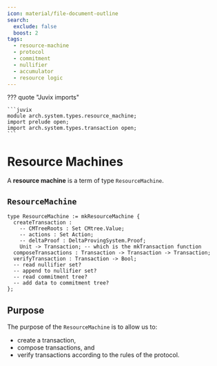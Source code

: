 ```yaml
---
icon: material/file-document-outline
search:
  exclude: false
  boost: 2
tags:
  - resource-machine
  - protocol
  - commitment
  - nullifier
  - accumulator
  - resource logic
---
```


??? quote "Juvix imports"

    ```juvix
    module arch.system.types.resource_machine;
    import prelude open;
    import arch.system.types.transaction open;
    ```

# Resource Machines

A **resource machine** is a term of type `ResourceMachine`.

## `ResourceMachine`

```juvix
type ResourceMachine := mkResourceMachine {
  createTransaction : 
    -- CMTreeRoots : Set CMtree.Value;
    -- actions : Set Action;
    -- deltaProof : DeltaProvingSystem.Proof;
    Unit -> Transaction; -- which is the mkTransaction function
  composeTransactions : Transaction -> Transaction -> Transaction;
  verifyTransaction : Transaction -> Bool;
  -- read nullifier set?
  -- append to nullifier set?
  -- read commitment tree?
  -- add data to commitment tree?
};
```

## Purpose

The purpose of the `ResourceMachine` is to allow us to:

- create a transaction,
- compose transactions, and
- verify transactions according to the rules of the protocol.
